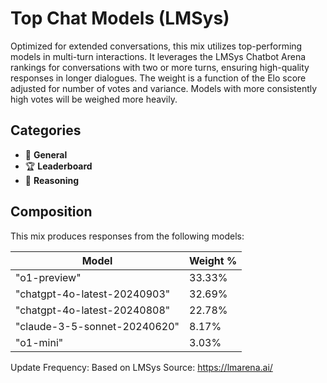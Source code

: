 # Top Chat Models (LMSys)

Optimized for extended conversations, this mix utilizes top-performing models in multi-turn interactions. It leverages the LMSys Chatbot Arena rankings for conversations with two or more turns, ensuring high-quality responses in longer dialogues. The weight is a function of the Elo score adjusted for number of votes and variance. Models with more consistently high votes will be weighed more heavily.

## Categories

- 💬 **General**
- 🏆 **Leaderboard**
- 🧠 **Reasoning**

## Composition

This mix produces responses from the following models:

| Model | Weight % |
|-------|----------|
| "o1-preview" | 33.33% |
| "chatgpt-4o-latest-20240903" | 32.69% |
| "chatgpt-4o-latest-20240808" | 22.78% |
| "claude-3-5-sonnet-20240620" | 8.17% |
| "o1-mini" | 3.03% |

Update Frequency: Based on LMSys
Source: <https://lmarena.ai/>

